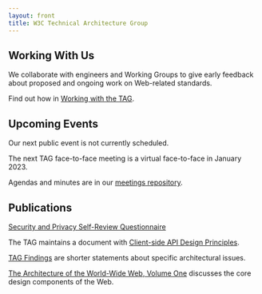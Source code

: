 ```yaml
---
layout: front
title: W3C Technical Architecture Group
---
```


<div class="row">
<div class="col-sm-4">

<h2><span class="glyphicon glyphicon-wrench" aria-hidden="true"></span> Working With Us</h2>

<p>We collaborate with engineers and Working Groups to give early feedback about proposed and ongoing work on Web-related standards.</p>

<p>Find out how in <a href="/workmode/">Working with the TAG</a>.</p>


</div>
<div class="col-sm-4">

<h2><span class="glyphicon glyphicon-calendar" aria-hidden="true"></span> Upcoming Events</h2>

<p>Our next public event is not currently scheduled.</p>

<p>The next TAG face-to-face meeting is a virtual face-to-face in January 2023.</p>

<p>Agendas and minutes are in our <a href="https://github.com/w3ctag/meetings">meetings repository</a>.</p>

</div>
<div class="col-sm-4">

<h2><span class="glyphicon glyphicon-book" aria-hidden="true"></span> Publications</h2>

<p><a href="https://www.w3.org/TR/security-privacy-questionnaire/">Security and Privacy Self-Review Questionnaire</a></p>

<p>The TAG maintains a document with <a href="https://w3ctag.github.io/design-principles/">Client-side API Design Principles</a>.</p>

<p><a href="/findings/">TAG Findings</a> are shorter statements about specific architectural issues.</p>

<p><a href="https://www.w3.org/TR/webarch/">The Architecture of the World-Wide Web, Volume One</a> discusses the core design components of the Web.</p>

</div>
</div>

